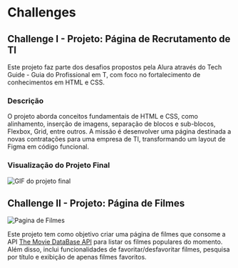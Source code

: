 # Challenges

## Challenge I - Projeto: Página de Recrutamento de TI

Este projeto faz parte dos desafios propostos pela Alura através do Tech Guide - Guia do Profissional em T, com foco no fortalecimento de conhecimentos em HTML e CSS.

### Descrição

O projeto aborda conceitos fundamentais de HTML e CSS, como alinhamento, inserção de imagens, separação de blocos e sub-blocos, Flexbox, Grid, entre outros. A missão é desenvolver uma página destinada a novas contratações para uma empresa de TI, transformando um layout de Figma em código funcional.

### Visualização do Projeto Final

![GIF do projeto final](https://ci3.googleusercontent.com/meips/ADKq_NawSL8IH3TtojXHj74uISaYLVyXvhGdbqr6gOxeK_0uZOL3eL4akAsavWdaQIMZEB_zcAAwZxpE01OxEjidmb1Hyo0fFcdeu4j18EBY5Vtxv6b0fyFjEgAloFjvO5rze-NhUWewBaJaJ1ouAx3o0yKS8o3VnZV77NnYvVvcYVoBGg43D33tYuLq79JONuOZg87M2Kb_BrGmbWORcbkdH09aQ2o0-VzhGjiJ8AqWnPY=s0-d-e1-ft#https://empresas.alura.com.br/hs-fs/hubfs/8fbbe25d-1ea0-4b28-8c41-9873987aec58.gif?width=1024&upscale=true&name=8fbbe25d-1ea0-4b28-8c41-9873987aec58.gif)


## Challenge II - Projeto: Página de Filmes

![Pagina de Filmes](https://ci3.googleusercontent.com/meips/ADKq_NYd-oJ3RVkcpxBbjWz27Mxo4eKhRlkmCbTh4tYxMWFsaR69k41Lukp3uzxOj7ArjNTY9NV17icwIkEOte4qtkuFta8kRpJk0if2La5h_bllijeNbVNRyncFPWLP0C8GPb9TT42ydWIiyuOaKfHiGbGpgToNyXz2n3oKjInur0_hunxndjgawK8hto9cODOq5sp8n0j0f2w7JYU7AKS_PnZSWq_JxRLkki353lJXUH8=s0-d-e1-ft#https://empresas.alura.com.br/hs-fs/hubfs/20724e3b-6481-4352-8fd2-026d98385632.png?width=1120&upscale=true&name=20724e3b-6481-4352-8fd2-026d98385632.png)

Este projeto tem como objetivo criar uma página de filmes que consome a API [The Movie DataBase API](
https://developer.themoviedb.org/reference/intro/getting-started) para listar os filmes populares do momento. Além disso, inclui funcionalidades de favoritar/desfavoritar filmes, pesquisa por título e exibição de apenas filmes favoritos.

